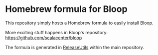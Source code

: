 # Homebrew formula for Bloop

This repository simply hosts a Homebrew formula to easily install Bloop.

More exciting stuff happens in Bloop's repository: https://github.com/scalacenter/bloop

The formula is generated in [ReleaseUtils](https://github.com/scalacenter/bloop/blob/f1b48952b69efe6235ac5e6df32f367867f142d0/project/ReleaseUtils.scala#L110) within the main repository.
